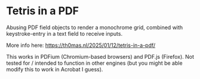 # Tetris in a PDF

Abusing PDF field objects to render a monochrome grid, combined with keystroke-entry in a text field to receive inputs.

More info here: https://th0mas.nl/2025/01/12/tetris-in-a-pdf/

This works in PDFium (Chromium-based browsers) and PDF.js (Firefox). Not tested for / intended to function in other engines (but you might be able modify this to work in Acrobat I guess).

